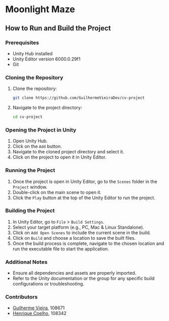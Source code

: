 # Moonlight Maze

## How to Run and Build the Project

### Prerequisites
- Unity Hub installed
- Unity Editor version 6000.0.29f1
- Git

### Cloning the Repository
1. Clone the repository:
	```sh
	git clone https://github.com/GuilhermeVieiraDev/cv-project
	```
2. Navigate to the project directory:
	```sh
	cd cv-project
	```

### Opening the Project in Unity
1. Open Unity Hub.
2. Click on the `Add` button.
3. Navigate to the cloned project directory and select it.
4. Click on the project to open it in Unity Editor.

### Running the Project
1. Once the project is open in Unity Editor, go to the `Scenes` folder in the `Project` window.
2. Double-click on the main scene to open it.
3. Click the `Play` button at the top of the Unity Editor to run the project.

### Building the Project
1. In Unity Editor, go to `File` > `Build Settings`.
2. Select your target platform (e.g., PC, Mac & Linux Standalone).
3. Click on `Add Open Scenes` to include the current scene in the build.
4. Click on `Build` and choose a location to save the built files.
5. Once the build process is complete, navigate to the chosen location and run the executable file to start the application.

### Additional Notes
- Ensure all dependencies and assets are properly imported.
- Refer to the Unity documentation or the group for any specific build configurations or troubleshooting.

### Contributors

- [Guilherme Vieira](https://github.com/GuilhermeVieiraDev), 108671
- [Henrique Coelho](https://github.com/Z3uziks), 108342
